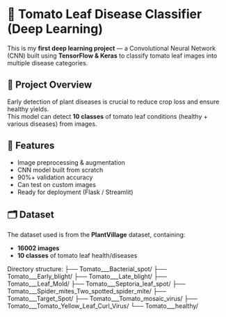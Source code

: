 # 🍅 Tomato Leaf Disease Classifier (Deep Learning)

This is my **first deep learning project** — a Convolutional Neural Network (CNN) built using **TensorFlow & Keras** to classify tomato leaf images into multiple disease categories.

## 📌 Project Overview
Early detection of plant diseases is crucial to reduce crop loss and ensure healthy yields.  
This model can detect **10 classes** of tomato leaf conditions (healthy + various diseases) from images.

## 🚀 Features
- Image preprocessing & augmentation
- CNN model built from scratch
- 90%+ validation accuracy
- Can test on custom images
- Ready for deployment (Flask / Streamlit)

## 🗂 Dataset
The dataset used is from the **PlantVillage** dataset, containing:
- **16002 images**
- **10 classes** of tomato leaf health/diseases

Directory structure:
├── Tomato___Bacterial_spot/
├── Tomato___Early_blight/
├── Tomato___Late_blight/
├── Tomato___Leaf_Mold/
├── Tomato___Septoria_leaf_spot/
├── Tomato___Spider_mites_Two_spotted_spider_mite/
├── Tomato___Target_Spot/
├── Tomato___Tomato_mosaic_virus/
├── Tomato___Tomato_Yellow_Leaf_Curl_Virus/
└── Tomato___healthy/
